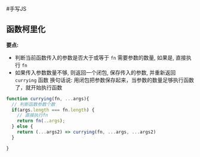 #手写JS
## 函数柯里化
**要点:**
- 判断当前函数传入的参数是否大于或等于 `fn` 需要参数的数量, 如果是, 直接执行 `fn`
- 如果传入参数数量不够, 则返回一个闭包, 保存传入的参数, 并重新返回 `currying` 函数
换句话说: 用闭包把参数保存起来，当参数的数量足够执行函数了，就开始执行函数
```javascript
function currying(fn, ...args){
  // 判断函数参数个数
  if(args.length === fn.length) {
    // 直接执行fn
	return fn(..args);
  } else {
    return (...args2) => currying(fn, ...args, ...args2)
  }

}
```